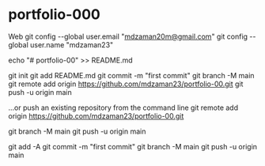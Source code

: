 # portfolio-000

Web
git config --global user.email "mdzaman20m@gmail.com"
git config --global user.name "mdzaman23"


echo "# portfolio-00" >> README.md

  git init
  git add README.md
  git commit -m "first commit"
  git branch -M main
  git remote add origin https://github.com/mdzaman23/portfolio-00.git
  git push -u origin main

…or push an existing repository from the command line
git remote add origin https://github.com/mdzaman23/portfolio-00.git

  git branch -M main
  git push -u origin main

git add -A
git commit -m "first commit"
git branch -M main
git push -u origin main



